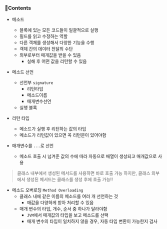 ### 📒Contents

- 메소드
    + 블록에 있는 모든 코드들이 일괄적으로 실행
    + 필드를 읽고 수정하는 역할
    + 다른 객체를 생성해서 다양한 기능을 수행
    + 객체 간의 데이터 전달의 수단
    + 외부로부터 매개값을 받을 수 있음
        * 실해 후 어떤 값을 리턴할 수 있음
    
- 메소드 선언
    + 선언부 `signature`
        * 리턴타입
        * 메소드이름
        * 매개변수선언
    + 실행 블록

- 리턴 타입
    + 메소드가 실행 후 리턴하는 값의 타입
    + 메소드가 리턴값이 있으면 꼭 리턴문이 있어야함

- 매개변수를 `...`로 선언
    + 메소드 호출 시 넘겨준 값의 수에 따라 자동으로 배열이 생성되고 매개값으로 사용

> 클래스 내부에서 생성된 메서드를 사용하면 바로 호출 가능
> 하지만, 클래스 외부에서 생성된 메서드는 클래스를 생성 후에 호출 가능!!

- 메소드 오버로딩 `Method Overloading`
    + 클래스 내에 같은 이름의 메소드를 여러 개 선언하는 것
        * 매값을 다양하게 받아 처리할 수 있음
    + 매개 변수의 타입, 개수, 순서 중 하나가 달라야함
        * `JVM`에서 매개값의 타입을 보고 메소드를 선택
        * 매개 변수의 타입이 일치하지 않을 경우, 자동 타입 변환이 가능한지 검사